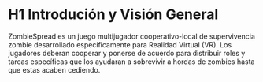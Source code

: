 # H1 **Introdución y Visión General**
ZombieSpread es un juego  multijugador cooperativo-local de supervivencia zombie desarrollado específicamente para Realidad Virtual (VR).
Los jugadores deberan cooperar y ponerse de acuerdo para distribuir roles y tareas específicas que los ayudaran a sobrevivir a hordas de zombies hasta que 
estas acaben cediendo.
